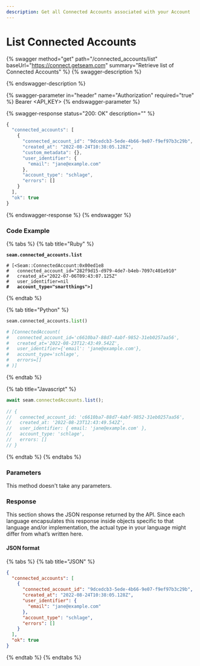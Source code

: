 ```yaml
---
description: Get all Connected Accounts associated with your Account
---
```


# List Connected Accounts

{% swagger method="get" path="/connected_accounts/list" baseUrl="https://connect.getseam.com" summary="Retrieve list of Connected Accounts" %}
{% swagger-description %}

{% endswagger-description %}

{% swagger-parameter in="header" name="Authorization" required="true" %}
Bearer <API_KEY>
{% endswagger-parameter %}

{% swagger-response status="200: OK" description="" %}
```javascript
{
  "connected_accounts": [
    {
      "connected_account_id": "9dcedcb3-5ede-4b66-9e07-f9ef97b3c29b",
      "created_at": "2022-08-24T10:38:05.128Z",
      "custom_metadata": {},
      "user_identifier": {
        "email": "jane@example.com"
      },
      "account_type": "schlage",
      "errors": []
    }
  ],
  "ok": true
}
```
{% endswagger-response %}
{% endswagger %}

### Code Example

{% tabs %}
{% tab title="Ruby" %}
<pre class="language-ruby"><code class="lang-ruby"><strong>seam.connected_accounts.list
</strong>
# [&#x3C;Seam::ConnectedAccount:0x00ed1e8                                                            
#   connected_account_id="282f9d15-d979-4de7-b4eb-7097c401e910"                                
#   created_at="2022-07-06T09:43:07.125Z"                                                      
#   user_identifier=nil                                                                        
<strong>#   account_type="smartthings">]
</strong></code></pre>
{% endtab %}

{% tab title="Python" %}
```python
seam.connected_accounts.list()

# [ConnectedAccount(
#   connected_account_id='c6610ba7-88d7-4abf-9852-31eb0257aa56', 
#   created_at='2022-08-23T12:43:49.542Z', 
#   user_identifier={'email': 'jane@example.com'}, 
#   account_type='schlage', 
#   errors=[]
# )]
```
{% endtab %}

{% tab title="Javascript" %}
```javascript
await seam.connectedAccounts.list();
  
// {
//   connected_account_id: 'c6610ba7-88d7-4abf-9852-31eb0257aa56',
//   created_at: '2022-08-23T12:43:49.542Z',
//   user_identifier: { email: 'jane@example.com' },
//   account_type: 'schlage',
//   errors: []
// }
```
{% endtab %}
{% endtabs %}

### Parameters

This method doesn't take any parameters.

### Response

This section shows the JSON response returned by the API. Since each language encapsulates this response inside objects specific to that language and/or implementation, the actual type in your language might differ from what’s written here.

#### JSON format

{% tabs %}
{% tab title="JSON" %}
```json
{
  "connected_accounts": [
    {
      "connected_account_id": "9dcedcb3-5ede-4b66-9e07-f9ef97b3c29b",
      "created_at": "2022-08-24T10:38:05.128Z",
      "user_identifier": {
        "email": "jane@example.com"
      },
      "account_type": "schlage",
      "errors": []
    }
  ],
  "ok": true
}
```
{% endtab %}
{% endtabs %}

